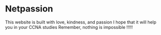 # Netpassion
This website is built with love, kindness, and passion
I hope that it will help you in your CCNA studies
Remember, nothing is impossible !!!!!
